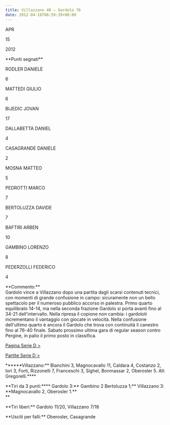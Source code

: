 ```yaml
---
title: Villazzano 40 – Gardolo 76
date: 2012-04-16T06:59:39+00:00
---
```

APR

15

2012

\*\*Punti segnati\*\*

RODLER DANIELE

6

MATTEDI GIULIO

6

BIJEDIC JOVAN

17

DALLABETTA DANIEL

4

CASAGRANDE DANIELE

2

MOSNA MATTEO

5

PEDROTTI MARCO

7

BERTOLUZZA DAVIDE

7

BAFTIRI ARBEN

10

GAMBINO LORENZO

8

PEDERZOLLI FEDERICO

4

\*\*Commento:\*\*  
Gardolo vince a Villazzano dopo una partita dagli scarsi contenuti tecnici, con momenti di grande confusione in campo: sicuramente non un bello spettacolo per il numeroso pubblico accorso in palestra. Primo quarto equilibrato 14-14, ma nella seconda frazione Gardolo si porta avanti fino al 34-21 dell'intervallo. Nella ripresa il copione non cambia: i gardoloti incrementano il vantaggio con giocate in velocità. Nella confusione dell'ultimo quarto è ancora il Gardolo che trova con continuità il canestro fino al 76-40 finale. Sabato prossimo ultima gara di regular season contro Pergine, in palio il primo posto in classifica.

[Pagina Serie D >](http://www.basketgardolo.it/serie-d)

[Partite Serie D >](http://www.basketgardolo.it/?tag=serie-d&cat=11)

\*\*\*\*\*\*Villazzano:\*\* Bianchini 3, Magnocavallo 11, Caldara 4, Costanzo 2, Iori 3, Forti, Rizzonelli 7, Franceschi 3, Sighel, Bonmassar 2, Oberosler 5. All: Gregorelli.\*\*\*\*

\*\*Tiri da 3 punti:\*\*\*\* Gardolo 3:\*\* Gambino 2 Bertoluzza 1;\*\* Villazzano 3: \*\*Magnocavallo 2, Oberosler 1.\*\*  
\*\*

\*\*Tiri liberi:\*\* Gardolo 11/20, Villazzano 7/18

\*\*Usciti per falli:\*\* Oberosler, Casagrande